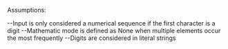 Assumptions:

--Input is only considered a numerical sequence if the first character is a digit
--Mathematic mode is defined as None when multiple elements occur the most frequently
--Digits are considered in literal strings

